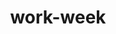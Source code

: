 ---
layout: post
slug: work-week
title: work-week
office: Moscow, Yandex
by: Alexander Artemenko
author: 
---